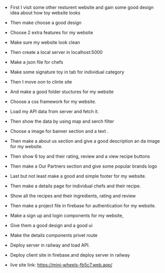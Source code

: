 - First I visit some other resturent website and gain some good design idea about how toy website looks
- Then make choose a good design
- Choose 2 extra features for my website
- Make sure my website look clean
- Then create a local server in localhost:5000
- Make a json file for chefs
- Make some signature toy in tab for individual category
- Then I move oon to clinte site
- And make a good folder stuctures for my website
- Choose a css framework for my website.
- Load my API data from server and fetch it.
- Then show the data by using map and serch filter
- Choose a image for banner section and a text .
- Then make a about us section and give a good description an da image for my website.
- Then show 6 toy and their rating, review and a view recipe buttons
- Then make a Our Partners section and give some popular brands logo
- Last but not least make a good and simple footer for my website.
- Then make a details page for individual chefs and their recipe.
- Show all the recipes and their ingredients, rating and review
- Then make a project file in firebase for authentication for my website.
- Make a sign up and login components for my website,
- Give them a good design and a good ui
- Make the details components privet route
- Deploy server in railway and load API.
- Deploy client site in firebase.and deploy server in railway

- live site link: https://mini-wheels-fb5c7.web.app/

